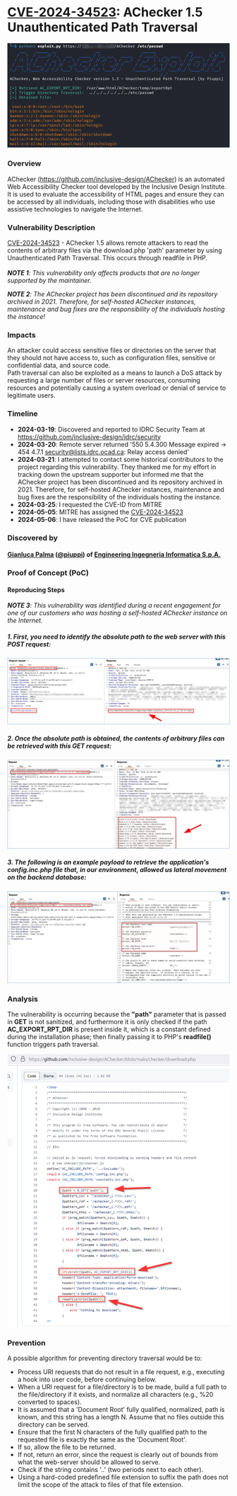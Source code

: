 # [CVE-2024-34523](https://cve.mitre.org/cgi-bin/cvename.cgi?name=CVE-2024-34523): AChecker 1.5 Unauthenticated Path Traversal
![Screenshot](images/exploit.png)
### Overview
AChecker (https://github.com/inclusive-design/AChecker) is an automated Web Accessibility Checker tool developed by the Inclusive Design Institute. It is used to evaluate the accessibility of HTML pages and ensure they can be accessed by all individuals, including those with disabilities who use assistive technologies to navigate the Internet.

### Vulnerability Description
[CVE-2024-34523](https://cve.mitre.org/cgi-bin/cvename.cgi?name=CVE-2024-34523) - AChecker 1.5 allows remote attackers to read the contents of arbitrary files via the download.php 'path' parameter by using Unauthenticated Path Traversal. This occurs through readfile in PHP.
<br><br>***NOTE 1**: This vulnerability only affects products that are no longer supported by the maintainer.*

***NOTE 2**: The AChecker project has been discontinued and its repository archived in 2021. Therefore, for self-hosted AChecker instances, maintenance and bug fixes are the responsibility of the individuals hosting the instance!*

### Impacts
An attacker could access sensitive files or directories on the server that they should not have access to, such as configuration files, sensitive or confidential data, and source code.<br>
Path traversal can also be exploited as a means to launch a DoS attack by requesting a large number of files or server resources, consuming resources and potentially causing a system overload or denial of service to legitimate users.

### Timeline
- **2024-03-19**: Discovered and reported to IDRC Security Team at https://github.com/inclusive-design/idrc/security 
- **2024-03-20**: Remote server returned '550 5.4.300 Message expired -> 454 4.7.1 <security@lists.idrc.ocad.ca>: Relay access denied'
- **2024-03-21**: I attempted to contact some historical contributors to the project regarding this vulnerability. They thanked me for my effort in tracking down the upstream supporter but informed me that the AChecker project has been discontinued and its repository archived in 2021. Therefore, for self-hosted AChecker instances, maintenance and bug fixes are the responsibility of the individuals hosting the instance.
- **2024-03-25**: I requested the CVE-ID from MITRE
- **2024-05-05**: MITRE has assigned the [CVE-2024-34523](https://cve.mitre.org/cgi-bin/cvename.cgi?name=CVE-2024-34523)
- **2024-05-06**: I have released the PoC for CVE publication


### Discovered by
#### [Gianluca Palma](https://www.linkedin.com/in/piuppi/) ([@piuppi](https://twitter.com/piuppi)) of [Engineering Ingegneria Informatica S.p.A.](https://www.eng.it)

### Proof of Concept (PoC)

#### Reproducing Steps

***NOTE 3**: This vulnerability was identified during a recent engagement for one of our customers who was hosting a self-hosted AChecker instance on the Internet.*

##### 1. First, you need to identify the absolute path to the web server with this POST request:

![Screenshot](images/req1.png)

##### 2. Once the absolute path is obtained, the contents of arbitrary files can be retrieved with this GET request:

![Screenshot](images/req2.png)

##### 3. The following is an example payload to retrieve the application's config.inc.php file that, in our environment, allowed us lateral movement on the backend database:

![Screenshot](images/req3.png)


### Analysis

The vulnerability is occurring because the **"path"** parameter that is passed in **GET** is not sanitized, and furthermore it is only checked if the path **AC_EXPORT_RPT_DIR** is present inside it, which is a constant defined during the installation phase; then finally passing it to PHP's **readfile()** function triggers path traversal.

![Screenshot](images/analysis.png)


### Prevention

A possible algorithm for preventing directory traversal would be to:

- Process URI requests that do not result in a file request, e.g., executing a hook into user code, before continuing below.
- When a URI request for a file/directory is to be made, build a full path to the file/directory if it exists, and normalize all characters (e.g., %20 converted to spaces).
- It is assumed that a 'Document Root' fully qualified, normalized, path is known, and this string has a length N. Assume that no files outside this directory can be served.
- Ensure that the first N characters of the fully qualified path to the requested file is exactly the same as the 'Document Root'.
- If so, allow the file to be returned.
- If not, return an error, since the request is clearly out of bounds from what the web-server should be allowed to serve.
- Check if the string contains '..' (two periods next to each other).
- Using a hard-coded predefined file extension to suffix the path does not limit the scope of the attack to files of that file extension.
